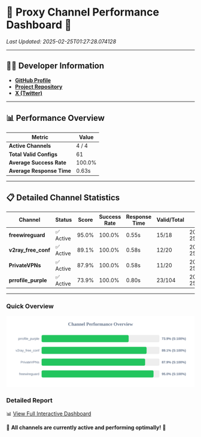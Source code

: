 # 🌟 Proxy Channel Performance Dashboard 🌟

_Last Updated: 2025-02-25T01:27:28.074128_

---

## 👩‍💻 Developer Information

- **[GitHub Profile](https://github.com/4n0nymou3)**  
- **[Project Repository](https://github.com/4n0nymou3/multi-proxy-config-fetcher)**  
- **[X (Twitter)](https://x.com/4n0nymou3)**  

---

## 📊 Performance Overview

| Metric                | Value       |
|-----------------------|-------------|
| **Active Channels**   | 4 / 4       |
| **Total Valid Configs** | 61          |
| **Average Success Rate** | 100.0%      |
| **Average Response Time** | 0.63s       |

---

## 📋 Detailed Channel Statistics

| Channel          | Status     | Score  | Success Rate | Response Time | Valid/Total | Last Success               |
|------------------|------------|--------|--------------|---------------|-------------|----------------------------|
| **freewireguard**  | ✅ Active  | 95.0%  | 100.0% | 0.55s         | 15/18       | 2025-02-25T01:27:28.072376 |
| **v2ray_free_conf**  | ✅ Active  | 89.1%  | 100.0% | 0.58s         | 12/20       | 2025-02-25T01:27:26.885915 |
| **PrivateVPNs**  | ✅ Active  | 87.9%  | 100.0% | 0.58s         | 11/20       | 2025-02-25T01:27:27.497509 |
| **prrofile_purple**  | ✅ Active  | 73.9%  | 100.0% | 0.80s         | 23/104       | 2025-02-25T01:27:26.189433 |

---

### Quick Overview
<div align="center">
  <a href="https://raw.githubusercontent.com/nullluser/NullRepo/refs/heads/main/assets/channel_stats_chart.svg">
    <img src="https://raw.githubusercontent.com/nullluser/NullRepo/refs/heads/main/assets/channel_stats_chart.svg" alt="Source Performance Statistics" width="800">
  </a>
</div>

### Detailed Report
📊 [View Full Interactive Dashboard](https://htmlpreview.github.io/?https://github.com/nullluser/NullRepo/blob/main/assets/performance_report.html)

🎉 **All channels are currently active and performing optimally!** 🎉
